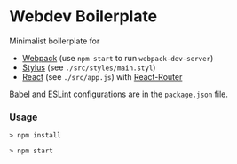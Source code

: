 # Webdev Boilerplate

Minimalist boilerplate for

- [Webpack](http://webpack.github.io/docs/configuration.html) (use `npm start` to run `webpack-dev-server`)
- [Stylus](https://github.com/stylus/stylus) (see `./src/styles/main.styl`) 
- [React](https://facebook.github.io/react/docs/getting-started.html) (see `./src/app.js`) 
with [React-Router](https://github.com/rackt/react-router/)

[Babel](http://babeljs.io/docs/usage/options/) and
[ESLint](http://eslint.org/docs/rules/quotes) configurations are in the
`package.json` file.

### Usage

`> npm install`

`> npm start`

